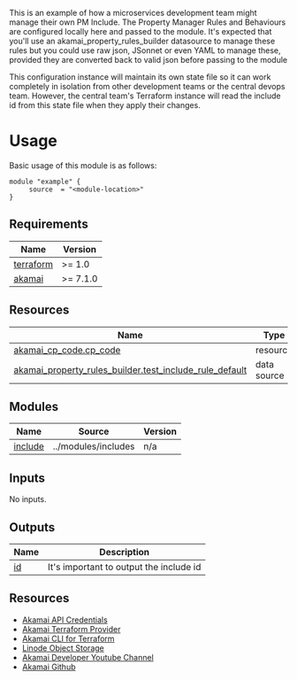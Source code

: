 <!-- BEGIN_TF_DOCS -->

This is an example of how a microservices development team might manage
their own PM Include. The Property Manager Rules and Behaviours are
configured locally here and passed to the module. It's expected that you'll
use an akamai\_property\_rules\_builder datasource to manage these rules but
you could use raw json, JSonnet or even YAML to manage these, provided
they are converted back to valid json before passing to the module

This configuration instance will maintain its own state file so it can
work completely in isolation from other development teams or the central
devops team. However, the central team's Terraform instance will read the
include id from this state file when they apply their changes.

# Usage
Basic usage of this module is as follows:

```hcl
module "example" {
  	 source  = "<module-location>"
}
 ```

## Requirements

| Name | Version |
|------|---------|
| <a name="requirement_terraform"></a> [terraform](#requirement\_terraform) | >= 1.0 |
| <a name="requirement_akamai"></a> [akamai](#requirement\_akamai) | >= 7.1.0 |

## Resources

| Name | Type |
|------|------|
| [akamai_cp_code.cp_code](https://registry.terraform.io/providers/akamai/akamai/latest/docs/resources/cp_code) | resource |
| [akamai_property_rules_builder.test_include_rule_default](https://registry.terraform.io/providers/akamai/akamai/latest/docs/data-sources/property_rules_builder) | data source |

## Modules

| Name | Source | Version |
|------|--------|---------|
| <a name="module_include"></a> [include](#module\_include) | ../modules/includes | n/a |

## Inputs

No inputs.

## Outputs

| Name | Description |
|------|-------------|
| <a name="output_id"></a> [id](#output\_id) | It's important to output the include id |

## Resources
- [Akamai API Credentials](https://techdocs.akamai.com/developer/docs/set-up-authentication-credentials)
- [Akamai Terraform Provider](https://techdocs.akamai.com/terraform/docs)
- [Akamai CLI for Terraform](https://github.com/akamai/cli-terraform)
- [Linode Object Storage](https://www.linode.com/lp/object-storage/)
- [Akamai Developer Youtube Channel](https://www.youtube.com/c/AkamaiDeveloper)
- [Akamai Github](https://github.com/akamai)
<!-- END_TF_DOCS -->